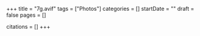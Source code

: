 +++
title = "7g.avif"
tags = ["Photos"]
categories = []
startDate = ""
draft = false
pages = []

citations = []
+++
